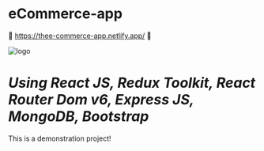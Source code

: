 # eCommerce-app
🌴 https://thee-commerce-app.netlify.app/ 🌴 


![logo](https://github.com/TheCodePassion/eCommerce-app/assets/133754950/e7d2ac68-61ab-4b84-88b5-57cb52cc66a4)

# *Using React JS, Redux Toolkit, React Router Dom v6, Express JS, MongoDB, Bootstrap*

This is a demonstration project! 
